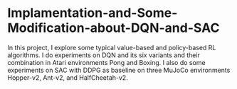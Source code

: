 # Implamentation-and-Some-Modification-about-DQN-and-SAC
In this project, I explore some typical value-based and policy-based RL algorithms. I do experiments on DQN and its six variants and their combination in Atari environments Pong and Boxing. I also do some experiments on SAC with DDPG as baseline on three MuJoCo environments Hopper-v2, Ant-v2, and HalfCheetah-v2.
